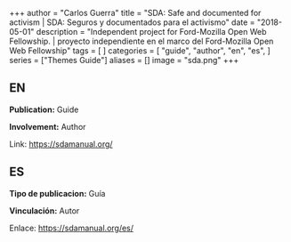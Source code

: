 +++
author = "Carlos Guerra"
title = "SDA: Safe and documented for activism | SDA: Seguros y documentados para el activismo"
date = "2018-05-01"
description = "Independent project for Ford-Mozilla Open Web Fellowship. | proyecto independiente en el marco del Ford-Mozilla Open Web Fellowship"
tags = [
]
categories = [
    "guide",
    "author",
    "en",
    "es",
]
series = ["Themes Guide"]
aliases = []
image = "sda.png"
+++

## EN
**Publication:** Guide

**Involvement:** Author

Link: <a href="https://sdamanual.org/" target="_blank">https://sdamanual.org/</a>

## ES
**Tipo de publicacion:** Guía

**Vinculación:** Autor

Enlace: <a href="https://sdamanual.org/es/" target="_blank">https://sdamanual.org/es/</a>

